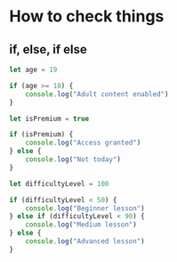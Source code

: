 # How to check things

## if, else, if else

``` js
let age = 19

if (age >= 18) {
    console.log("Adult content enabled")
}
```

``` js
let isPremium = true

if (isPremium) {
    console.log("Access granted")
} else {
    console.log("Not today")
}
```

``` js
let difficultyLevel = 100

if (difficultyLevel < 50) {
    console.log("Beginner lesson")
} else if (difficultyLevel < 90) {
    console.log("Medium lesson")
} else {
    console.log("Advanced lesson")
}
```
